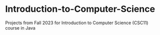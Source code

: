 # Introduction-to-Computer-Science
Projects from Fall 2023 for Introduction to Computer Science (CSC11) course in Java
